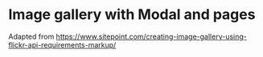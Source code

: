 # Image gallery with Modal and pages

Adapted from https://www.sitepoint.com/creating-image-gallery-using-flickr-api-requirements-markup/

